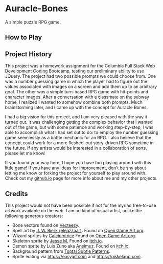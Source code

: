 # Auracle-Bones
A simple puzzle RPG game.

## How to Play


## Project History
This project was a homework assignment for the Columbia Full Stack Web Development Coding Bootcamp, testing our preliminary ability to use JQuery. The project had two possible prompts we could choose from. One was a number guessing game in which the player had to figure out the values associated with images on a screen and add them up to an arbitrary goal. The other was a simple turn-based RPG game with hit-points and character images. After a conversation with a classmate on the subway home, I realized I wanted to somehow combine both prompts. Much brainstorming later, and I came up with the concept for Auracle Bones.

I had a big vision for this project, and I am very pleased with the way it turned out. It was challenging getting the complex behavior that I wanted out of the game, but with some patience and working step-by-step, I was able to accomplish what I had set out to do: to employ the number guessing game seemlessly as a battle mechanic for an RPG. I also believe that the concept could work for a more fleshed-out story-driven RPG sometime in the future. If any artists would be interested in a collaboration of sorts, please let me know!

If you found your way here, I hope you have fun playing around with this little game! If you have any ideas for improvement, don't be shy about letting me know or forking the project for yourself to play around with. Check out my [github.io](https://evansimonross.github.io/) page for more info about me and my other projects.

## Credits
This project would not have been possible if not for the myriad free-to-use artwork available on the web. I am no kind of visual artist, unlike the following generous creators:
* Bone vectors found on [Vecteezy](https://www.vecteezy.com/).
* Spell art by [J. W. Bjerk (eleazzaar)](http://www.jwbjerk.com/art). Found on [Open Game Art.org](https://opengameart.org/content/painterly-spell-icons-part-1).
* Wizard sprites by [Calciumtrice](http://calciumtrice.tumblr.com/) Found on [Open Game Art.org](https://opengameart.org/content/animated-wizard).
* Skeleton sprite by [Jesse M.](https://twitter.com/Jsf23Art) Found on [itch.io](https://jesse-m.itch.io/skeleton-pack).
* Demon sprite by Luis Zuno aka [Ansimuz](https://www.patreon.com/ansimuz/memberships). Found on [itch.io](https://ansimuz.itch.io/gothicvania-patreon-collection).
* Background pattern from [Toptal Subtle Patterns](https://www.toptal.com/designers/subtlepatterns/tweed/).
* Sprite editing via <https://easygif.com> and <https://piskelapp.com>.
